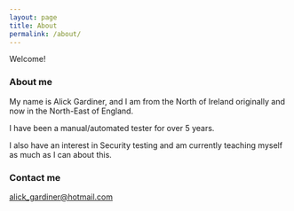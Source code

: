 ```yaml
---
layout: page
title: About
permalink: /about/
---
```


Welcome!

### About me

My name is Alick Gardiner, and I am from the North of Ireland originally and now in the North-East of England.

I have been a manual/automated tester for over 5 years.

I also have an interest in Security testing and am currently teaching myself as much as I can about this.

### Contact me

[alick_gardiner@hotmail.com](mailto:alick_gardiner@hotmail.com)